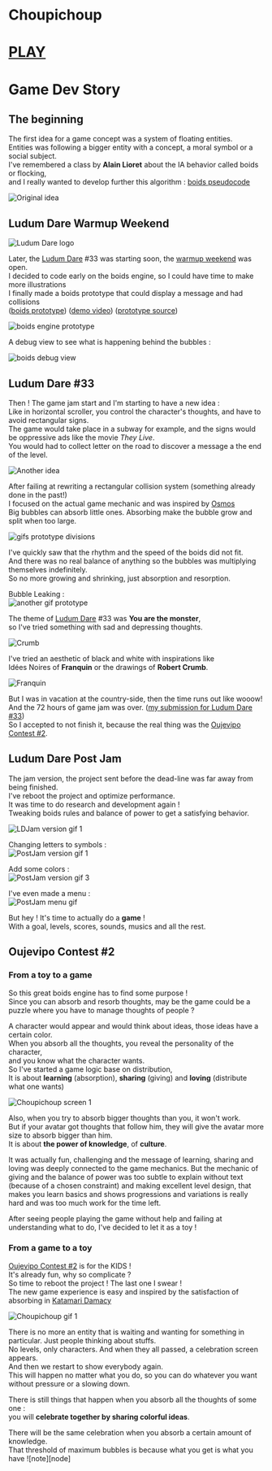 # Choupichoup
# [PLAY]  
# Game Dev Story

## The beginning

The first idea for a game concept was a system of floating entities.  
Entities was following a bigger entity with a concept, a moral symbol or a social subject.  
I've remembered a class by **Alain Lioret** about the IA behavior called boids or flocking,  
and I really wanted to develop further this algorithm : [boids pseudocode]

![Original idea][Original idea]

## Ludum Dare Warmup Weekend

![Ludum Dare logo][Ludum Dare logo]

Later, the [Ludum Dare] #33 was starting soon, the [warmup weekend] was open.  
I decided to code early on the boids engine, so I could have time to make more illustrations  
I finally made a boids prototype that could display a message and had collisions  
([boids prototype]) ([demo video]) ([prototype source])

![boids engine prototype][boids engine prototype]  

A debug view to see what is happening behind the bubbles :

![boids debug view][boids debug view]

## Ludum Dare #33

Then ! The game jam start and I'm starting to have a new idea :  
Like in horizontal scroller, you control the character's thoughts, and have to avoid rectangular signs.  
The game would take place in a subway for example, and the signs would be oppressive ads like the movie *They Live*.  
You would had to collect letter on the road to discover a message a the end of the level.

![Another idea][Another idea]

After failing at rewriting a rectangular collision system (something already done in the past!)  
I focused on the actual game mechanic and was inspired by [Osmos]  
Big bubbles can absorb little ones. Absorbing make the bubble grow and split when too large.  

![gifs prototype divisions][gifs prototype divisions]

I've quickly saw that the rhythm and the speed of the boids did not fit.  
And there was no real balance of anything so the bubbles was multiplying themselves indefinitely.  
So no more growing and shrinking, just absorption and resorption.  

Bubble Leaking :  
![another gif prototype][another gif prototype]

The theme of [Ludum Dare] #33 was **You are the monster**,  
so I've tried something with sad and depressing thoughts.  

![Crumb][Crumb]

I've tried an aesthetic of black and white with inspirations like  
Idées Noires of **Franquin** or the drawings of **Robert Crumb**.  

![Franquin][Franquin]

But I was in vacation at the country-side, then the time runs out like wooow!  
And the 72 hours of game jam was over. ([my submission for Ludum Dare #33])  
So I accepted to not finish it, because the real thing was the [Oujevipo Contest #2].  

## Ludum Dare Post Jam

The jam version, the project sent before the dead-line was far away from being finished.  
I've reboot the project and optimize performance.  
It was time to do research and development again !  
Tweaking boids rules and balance of power to get a satisfying behavior.

![LDJam version gif 1][LDJam version gif 1]

Changing letters to symbols :  
![PostJam version gif 1][PostJam version gif 1]

Add some colors :  
![PostJam version gif 3][PostJam version gif 3]

I've even made a menu :  
![PostJam menu gif][PostJam menu gif]

But hey ! It's time to actually do a **game** !  
With a goal, levels, scores, sounds, musics and all the rest.

## Oujevipo Contest #2
### From a toy to a game

So this great boids engine has to find some purpose !  
Since you can absorb and resorb thoughts, may be the game could be a puzzle where you have to manage thoughts of people ?

A character would appear and would think about ideas, those ideas have a certain color.  
When you absorb all the thoughts, you reveal the personality of the character,  
and you know what the character wants.  
So I've started a game logic base on distribution,  
It is about **learning** (absorption), **sharing** (giving) and **loving** (distribute what one wants)  

![Choupichoup screen 1][Choupichoup screen 1]

Also, when you try to absorb bigger thoughts than you, it won't work.  
But if your avatar got thoughts that follow him,
they will give the avatar more size to absorb bigger than him.  
It is about **the power of knowledge**, of **culture**.  

It was actually fun, challenging and the message of learning, sharing and loving was deeply connected to the game mechanics.
But the mechanic of giving and the balance of power was too subtle to explain without text (because of a chosen constraint) and making excellent level design, that makes you learn basics and shows progressions and variations is really hard and was too much work for the time left.

After seeing people playing the game without help and failing at understanding what to do, I've decided to let it as a toy !

### From a game to a toy

[Oujevipo Contest #2] is for the KIDS !  
It's already fun, why so complicate ?  
So time to reboot the project ! The last one I swear !  
The new game experience is easy and inspired by the satisfaction of absorbing in [Katamari Damacy]

![Choupichoup gif 1][Choupichoup gif 1]

There is no more an entity that is waiting and wanting for something in particular. Just people thinking about stuffs.  
No levels, only characters. And when they all passed, a celebration screen appears.  
And then we restart to show everybody again.  
This will happen no matter what you do, so you can do whatever you want without pressure or a slowing down.  

There is still things that happen when you absorb all the thoughts of some one :  
you will **celebrate together by sharing colorful ideas**.  

There will be the same celebration when you absorb a certain amount of knowledge.  
That threshold of maximum bubbles is because what you get is what you have ![note][node]  




[Ludum Dare]: <http://ludumdare.com/compo/about-ludum-dare/>
[warmup weekend]: <http://ludumdare.com/compo/2015/08/13/warmup-weekend-for-ludum-dare-33/>
[PLAY]: <http://leon.itch.io/choupichoup>
[boids pseudocode]: <http://www.kfish.org/boids/pseudocode.html>
[boids prototype]: <http://leon196.github.io/Boids/>
[demo video]: <https://youtu.be/s-yLMrPfK4c>
[prototype source]: <https://github.com/leon196/Choupichoup/tree/fbe9272b0a22967af8b4b49a69038714329f8fa2>
[where I work]: <http://www.dvmobile.fr/>
[Osmos]: <http://www.osmos-game.com/>
[Katamari Damacy]: <https://www.youtube.com/watch?v=PVVW41iAu5A>
[my submission for Ludum Dare #33]: <http://ludumdare.com/compo/ludum-dare-33/?action=preview&uid=11872>
[Oujevipo]: <http://oujevipo.fr/>
[Oujevipo Contest #2]: <https://itch.io/jam/oujevipo-contest-2--kids>
[boids engine prototype]: https://raw.githubusercontent.com/leon196/Choupichoup/master/notes/letter.gif
[boids engine prototype 2]: https://raw.githubusercontent.com/leon196/Choupichoup/master/notes/letter2.gif
[boids debug view]: https://raw.githubusercontent.com/leon196/Choupichoup/master/notes/debugview.gif
[Ludum Dare logo]: https://raw.githubusercontent.com/leon196/Choupichoup/master/notes/LDLogo2015.png
[Original Idea]: https://raw.githubusercontent.com/leon196/Choupichoup/master/notes/originalIdea.jpg
[Another idea]: https://raw.githubusercontent.com/leon196/Choupichoup/master/notes/scroller.jpg
[gifs prototype divisions]: https://raw.githubusercontent.com/leon196/Choupichoup/master/notes/division.gif
[another gif prototype]: https://raw.githubusercontent.com/leon196/Choupichoup/master/notes/6d.gif
[Franquin]: https://raw.githubusercontent.com/leon196/Choupichoup/master/notes/idees_noires.gif (Franquin)
[Crumb]: https://raw.githubusercontent.com/leon196/Choupichoup/master/notes/kafka15.jpg (Robert Crumb)
[Gotlib]: https://raw.githubusercontent.com/leon196/Choupichoup/master/notes/Gotlib_Newton_Popart.jpg (Gotlib)
[LDJam version gif 1]: https://raw.githubusercontent.com/leon196/Choupichoup/master/notes/10d.gif
[PostJam version gif 1]: https://raw.githubusercontent.com/leon196/Choupichoup/master/notes/16c.gif
[PostJam version gif 2]: https://raw.githubusercontent.com/leon196/Choupichoup/master/notes/13.gif
[PostJam version gif 3]: https://raw.githubusercontent.com/leon196/Choupichoup/master/notes/17.gif
[PostJam menu gif]: https://raw.githubusercontent.com/leon196/Choupichoup/master/notes/18b.gif
[PostJam menu debug gif]: https://raw.githubusercontent.com/leon196/Choupichoup/master/notes/19.gif
[Choupichoup gif 1]: https://raw.githubusercontent.com/leon196/Choupichoup/master/notes/choupichoup1.gif
[Choupichoup screen 1]: https://raw.githubusercontent.com/leon196/Choupichoup/master/notes/screen1.PNG

